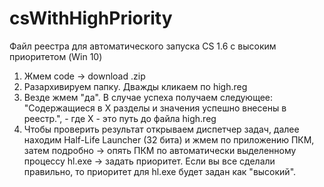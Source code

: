 # csWithHighPriority
Файл реестра для автоматического запуска CS 1.6 с высоким приоритетом (Win 10)

1. Жмем code -> download .zip
2. Разархивируем папку. Дважды кликаем по high.reg
3. Везде жмем "да". В случае успеха получаем следующее: "Содержащиеся в X разделы и значения успешно внесены в реестр.", - где X - это путь до файла high.reg
4. Чтобы проверить результат открываем диспетчер задач, далее находим Half-Life Launcher (32 бита) и жмем по приложению ПКМ, затем подробно -> опять ПКМ по автоматически выделенному процессу hl.exe -> задать приоритет. Если вы все сделали правильно, то приоритет для hl.exe будет задан как "высокий".

